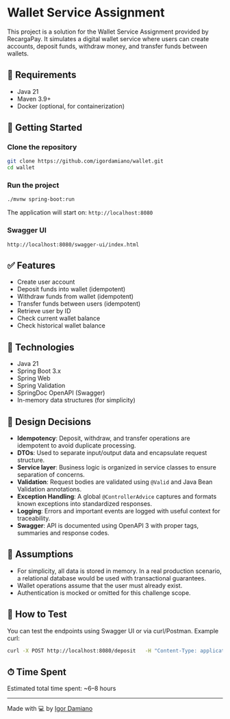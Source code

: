 
# Wallet Service Assignment

This project is a solution for the Wallet Service Assignment provided by RecargaPay. It simulates a digital wallet service where users can create accounts, deposit funds, withdraw money, and transfer funds between wallets.

## 📌 Requirements

- Java 21
- Maven 3.9+
- Docker (optional, for containerization)

## 🚀 Getting Started

### Clone the repository

```bash
git clone https://github.com/igordamiano/wallet.git
cd wallet
```

### Run the project

```bash
./mvnw spring-boot:run
```

The application will start on: `http://localhost:8080`

### Swagger UI

```text
http://localhost:8080/swagger-ui/index.html
```

## ✅ Features

- Create user account
- Deposit funds into wallet (idempotent)
- Withdraw funds from wallet (idempotent)
- Transfer funds between users (idempotent)
- Retrieve user by ID
- Check current wallet balance
- Check historical wallet balance

## 🧱 Technologies

- Java 21
- Spring Boot 3.x
- Spring Web
- Spring Validation
- SpringDoc OpenAPI (Swagger)
- In-memory data structures (for simplicity)

## 🧠 Design Decisions

- **Idempotency**: Deposit, withdraw, and transfer operations are idempotent to avoid duplicate processing.
- **DTOs**: Used to separate input/output data and encapsulate request structure.
- **Service layer**: Business logic is organized in service classes to ensure separation of concerns.
- **Validation**: Request bodies are validated using `@Valid` and Java Bean Validation annotations.
- **Exception Handling**: A global `@ControllerAdvice` captures and formats known exceptions into standardized responses.
- **Logging**: Errors and important events are logged with useful context for traceability.
- **Swagger**: API is documented using OpenAPI 3 with proper tags, summaries and response codes.

## 📝 Assumptions

- For simplicity, all data is stored in memory. In a real production scenario, a relational database would be used with transactional guarantees.
- Wallet operations assume that the user must already exist.
- Authentication is mocked or omitted for this challenge scope.

## 🧪 How to Test

You can test the endpoints using Swagger UI or via curl/Postman. Example curl:

```bash
curl -X POST http://localhost:8080/deposit   -H "Content-Type: application/json"   -d '{ "userId": 1, "amount": 100.0 }'
```

## ⏱ Time Spent

Estimated total time spent: ~6–8 hours

---

Made with 💻 by [Igor Damiano](https://github.com/igordamiano)
